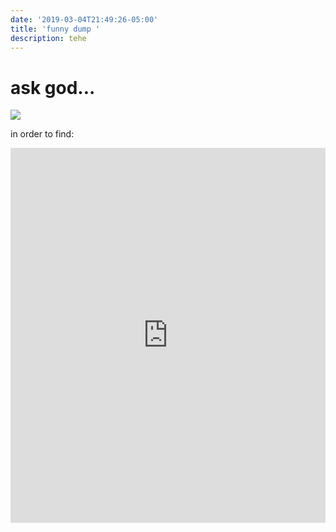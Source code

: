 ```yaml
---
date: '2019-03-04T21:49:26-05:00'
title: 'funny dump '
description: tehe
---
```

# ask god...

<img src="https://res.cloudinary.com/cloudimgts/image/upload/v1562723706/bp76yztq9cig56ilccp9.jpg" />

in order to find: 

<iframe width="100%" height="600" scrolling="no" frameborder="no" allow="autoplay" src="https://w.soundcloud.com/player/?url=https%3A//api.soundcloud.com/tracks/327453947&color=%23ff00e9&auto_play=false&hide_related=false&show_comments=true&show_user=true&show_reposts=false&show_teaser=true&visual=true"></iframe>
